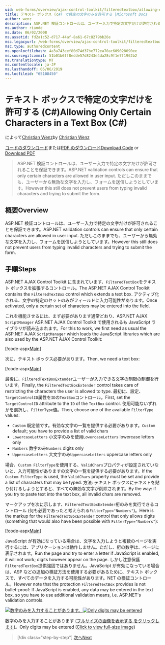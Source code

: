```yaml
---
uid: web-forms/overview/ajax-control-toolkit/filteredtextbox/allowing-only-certain-characters-in-a-text-box-cs
title: テキスト ボックス (c#) で特定の文字のみを許可する |Microsoft Docs
author: wenz
description: ASP.NET 検証コントロールは、ユーザー入力で特定の文字だけが許可されることを保証できます。 ただしこれができない無効な入力からユーザー.
ms.author: riande
ms.date: 06/02/2008
ms.assetid: fd2a1c52-d717-44af-8a61-67c8279bb26e
msc.legacyurl: /web-forms/overview/ajax-control-toolkit/filteredtextbox/allowing-only-certain-characters-in-a-text-box-cs
msc.type: authoredcontent
ms.openlocfilehash: 4a3a743eef80d74d37be772ea70ac609028090ee
ms.sourcegitcommit: 51b01b6ff8edde57d8243e4da28c9f1e7f1962b2
ms.translationtype: MT
ms.contentlocale: ja-JP
ms.lasthandoff: 05/06/2019
ms.locfileid: "65108450"
---
```

# <a name="allowing-only-certain-characters-in-a-text-box-c"></a><span data-ttu-id="7dc26-104">テキスト ボックスで特定の文字だけを許可する (C#)</span><span class="sxs-lookup"><span data-stu-id="7dc26-104">Allowing Only Certain Characters in a Text Box (C#)</span></span>

<span data-ttu-id="7dc26-105">によって[Christian Wenz](https://github.com/wenz)</span><span class="sxs-lookup"><span data-stu-id="7dc26-105">by [Christian Wenz](https://github.com/wenz)</span></span>

<span data-ttu-id="7dc26-106">[コードのダウンロード](http://download.microsoft.com/download/4/c/2/4c2def7a-0d23-4055-91f9-1f18504167d7/FilteredTextBox0.cs.zip)または[PDF のダウンロード](http://download.microsoft.com/download/b/6/a/b6ae89ee-df69-4c87-9bfb-ad1eb2b23373/filteredtextbox0CS.pdf)</span><span class="sxs-lookup"><span data-stu-id="7dc26-106">[Download Code](http://download.microsoft.com/download/4/c/2/4c2def7a-0d23-4055-91f9-1f18504167d7/FilteredTextBox0.cs.zip) or [Download PDF](http://download.microsoft.com/download/b/6/a/b6ae89ee-df69-4c87-9bfb-ad1eb2b23373/filteredtextbox0CS.pdf)</span></span>

> <span data-ttu-id="7dc26-107">ASP.NET 検証コントロールは、ユーザー入力で特定の文字だけが許可されることを保証できます。</span><span class="sxs-lookup"><span data-stu-id="7dc26-107">ASP.NET validation controls can ensure that only certain characters are allowed in user input.</span></span> <span data-ttu-id="7dc26-108">ただしこのままでも、ユーザーから無効な文字を入力し、フォームを送信しようとしています。</span><span class="sxs-lookup"><span data-stu-id="7dc26-108">However this still does not prevent users from typing invalid characters and trying to submit the form.</span></span>

## <a name="overview"></a><span data-ttu-id="7dc26-109">概要</span><span class="sxs-lookup"><span data-stu-id="7dc26-109">Overview</span></span>

<span data-ttu-id="7dc26-110">ASP.NET 検証コントロールは、ユーザー入力で特定の文字だけが許可されることを保証できます。</span><span class="sxs-lookup"><span data-stu-id="7dc26-110">ASP.NET validation controls can ensure that only certain characters are allowed in user input.</span></span> <span data-ttu-id="7dc26-111">ただしこのままでも、ユーザーから無効な文字を入力し、フォームを送信しようとしています。</span><span class="sxs-lookup"><span data-stu-id="7dc26-111">However this still does not prevent users from typing invalid characters and trying to submit the form.</span></span>

## <a name="steps"></a><span data-ttu-id="7dc26-112">手順</span><span class="sxs-lookup"><span data-stu-id="7dc26-112">Steps</span></span>

<span data-ttu-id="7dc26-113">ASP.NET AJAX Control Toolkit に含まれています、`FilteredTextBox`をテキスト ボックスを拡張するコントロール。</span><span class="sxs-lookup"><span data-stu-id="7dc26-113">The ASP.NET AJAX Control Toolkit contains the `FilteredTextBox` control which extends a text box.</span></span> <span data-ttu-id="7dc26-114">アクティブ化される、文字の特定のセットのみがフィールドに入力可能性があります。</span><span class="sxs-lookup"><span data-stu-id="7dc26-114">Once activated, only a certain set of characters may be entered into the field.</span></span>

<span data-ttu-id="7dc26-115">これを機能させるには、まず必要があります通常どおり、ASP.NET AJAX `ScriptManager` ASP.NET AJAX Control Toolkit で使用されるも JavaScript ライブラリが読み込まれます。</span><span class="sxs-lookup"><span data-stu-id="7dc26-115">For this to work, we first need as usual the ASP.NET AJAX `ScriptManager` which loads the JavaScript libraries which are also used by the ASP.NET AJAX Control Toolkit:</span></span>

[!code-aspx[Main](allowing-only-certain-characters-in-a-text-box-cs/samples/sample1.aspx)]

<span data-ttu-id="7dc26-116">次に、テキスト ボックス必要があります。</span><span class="sxs-lookup"><span data-stu-id="7dc26-116">Then, we need a text box:</span></span>

[!code-aspx[Main](allowing-only-certain-characters-in-a-text-box-cs/samples/sample2.aspx)]

<span data-ttu-id="7dc26-117">最後に、`FilteredTextBoxExtender`ユーザーが入力できる文字の制限の制御を行います。</span><span class="sxs-lookup"><span data-stu-id="7dc26-117">Finally, the `FilteredTextBoxExtender` control takes care of restricting the characters the user is allowed to type.</span></span> <span data-ttu-id="7dc26-118">最初に、設定、`TargetControlID`属性を`ID`の`TextBox`コントロール。</span><span class="sxs-lookup"><span data-stu-id="7dc26-118">First, set the `TargetControlID` attribute to the `ID` of the `TextBox` control.</span></span> <span data-ttu-id="7dc26-119">使用可能ないずれかを選択し、`FilterType`値。</span><span class="sxs-lookup"><span data-stu-id="7dc26-119">Then, choose one of the available `FilterType` values:</span></span>

- <span data-ttu-id="7dc26-120">`Custom` 既定値です。有効な文字の一覧を提供する必要があります。</span><span class="sxs-lookup"><span data-stu-id="7dc26-120">`Custom` default; you have to provide a list of valid chars</span></span>
- <span data-ttu-id="7dc26-121">`LowercaseLetters` 小文字のみを使用</span><span class="sxs-lookup"><span data-stu-id="7dc26-121">`LowercaseLetters` lowercase letters only</span></span>
- <span data-ttu-id="7dc26-122">`Numbers` 数字のみ</span><span class="sxs-lookup"><span data-stu-id="7dc26-122">`Numbers` digits only</span></span>
- <span data-ttu-id="7dc26-123">`UppercaseLetters` 大文字のみ</span><span class="sxs-lookup"><span data-stu-id="7dc26-123">`UppercaseLetters` uppercase letters only</span></span>

<span data-ttu-id="7dc26-124">場合、`Custom FilterType`を使用する、`ValidChars`プロパティが設定されていないと、入力可能性がありますの文字の一覧を提供する必要があります。</span><span class="sxs-lookup"><span data-stu-id="7dc26-124">If the `Custom FilterType` is used, the `ValidChars` property must be set and provide a list of characters that may be typed.</span></span> <span data-ttu-id="7dc26-125">方法: テキスト ボックスにテキストを貼り付けるしようとすると、すべての無効な文字が削除されます。</span><span class="sxs-lookup"><span data-stu-id="7dc26-125">By the way: if you try to paste text into the text box, all invalid chars are removed.</span></span>

<span data-ttu-id="7dc26-126">マークアップを次に示します、`FilteredTextBoxExtender`桁のみを実行できるコントロール (何も必要であったと考えられる`FilterType="Numbers"`)。</span><span class="sxs-lookup"><span data-stu-id="7dc26-126">Here is the markup for the `FilteredTextBoxExtender` control that only allows digits (something that would also have been possible with `FilterType="Numbers"`):</span></span>

[!code-aspx[Main](allowing-only-certain-characters-in-a-text-box-cs/samples/sample3.aspx)]

<span data-ttu-id="7dc26-127">JavaScript が有効になっている場合は、文字を入力しようと複数のページを実行するには、アプリケーションは動作しません。ただし、桁の数字は、ページに表示されます。</span><span class="sxs-lookup"><span data-stu-id="7dc26-127">Run the page and try to enter a letter if JavaScript is enabled, it will not work; digits however appear on the page.</span></span> <span data-ttu-id="7dc26-128">しかし注意保護`FilteredTextBox`提供強固ではありません。JavaScript が有効になっている場合は、ASP などの追加の検証方法を使用する必要があるために、テキスト ボックスで、すべてのデータを入力する可能性があります。NET の検証コントロール。</span><span class="sxs-lookup"><span data-stu-id="7dc26-128">However note that the protection `FilteredTextBox` provides is not bullet-proof: If JavaScript is enabled, any data may be entered in the text box, so you have to use additional validation means, i.e. ASP.NET's validation controls.</span></span>

<span data-ttu-id="7dc26-129">[![数字のみを入力することがあります。](allowing-only-certain-characters-in-a-text-box-cs/_static/image2.png)](allowing-only-certain-characters-in-a-text-box-cs/_static/image1.png)</span><span class="sxs-lookup"><span data-stu-id="7dc26-129">[![Only digits may be entered](allowing-only-certain-characters-in-a-text-box-cs/_static/image2.png)](allowing-only-certain-characters-in-a-text-box-cs/_static/image1.png)</span></span>

<span data-ttu-id="7dc26-130">数字のみを入力することがあります ([フルサイズの画像を表示する をクリックします](allowing-only-certain-characters-in-a-text-box-cs/_static/image3.png))。</span><span class="sxs-lookup"><span data-stu-id="7dc26-130">Only digits may be entered ([Click to view full-size image](allowing-only-certain-characters-in-a-text-box-cs/_static/image3.png))</span></span>

> [!div class="step-by-step"]
> [<span data-ttu-id="7dc26-131">次へ</span><span class="sxs-lookup"><span data-stu-id="7dc26-131">Next</span></span>](allowing-only-certain-characters-in-a-text-box-vb.md)
